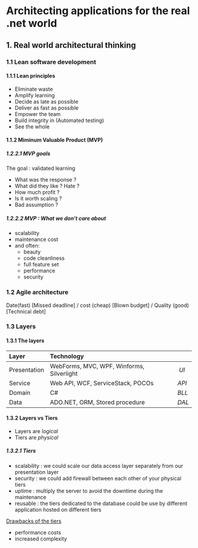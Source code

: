 # Architecting applications for the real .net world

## 1. Real world architectural thinking

### 1.1 Lean software development

#### 1.1.1 Lean principles

* Eliminate waste
* Amplify learning
* Decide as late as possible
* Deliver as fast as possible
* Empower the team
* Build integrity in (Automated testing)
* See the whole

#### 1.1.2 Miminum Valuable Product (MVP)

##### 1.2.2.1 MVP goals

The goal : validated learning 
* What was the response ?
* What did they like ? Hate ?
* How much profit ?
* Is it worth scaling ?
* Bad assumption ?

##### 1.2.2.2 MVP : What we don’t care about

* scalability
* maintenance cost
* and often:
  * beauty
  * code cleanliness
  * full feature set
  * performance
  * security
  
  
### 1.2 Agile architecture

Date(fast) [Missed deadline] / cost (cheap) [Blown budget] / Quality (good) [Technical debt]

### 1.3 Layers

#### 1.3.1 The layers

| Layer        | Technology                                |       |
|:-------------|:------------------------------------------|:------|
| Presentation	|	WebForms, MVC, WPF, Winforms, Silverlight	| _UI_  |
| Service		    |	Web API, WCF, ServiceStack, POCOs    			  | _API_ |
| Domain       |	C#										                              | _BLL_ |
| Data									| ADO.NET, ORM, Stored procedure            |	_DAL_ |


#### 1.3.2 Layers vs Tiers

* Layers are _logical_
* Tiers are _physical_

##### 1.3.2.1 Tiers

- scalability :  we could scale our data access layer separately from our presentation layer
- security : we could add firewall between each other of your physical tiers
- uptime : multiply the server to avoid the downtime during the maintenance
- reusable : the tiers dedicated to the database could be use by different application hosted on different tiers

<u>Drawbacks of the tiers</u>  
- performance costs
- increased complexity







